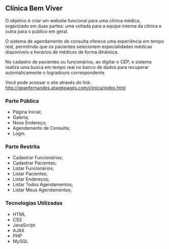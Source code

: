 ## Clínica Bem Viver

O objetivo é criar um website funcional para uma clínica médica, organizado em duas partes: uma voltada para a equipe interna da clínica e outra para o público em geral.

O sistema de agendamento de consulta oferece uma experiência em tempo real, permitindo que os pacientes selecionem especialidades médicas disponíveis e horários de médicos de forma dinâmica. 

No cadastro de pacientes ou funcionários, ao digitar o CEP, o sistema realiza uma busca em tempo real no banco de dados para recuperar automaticamente o logradouro correspondente.


Você pode acessar o site através do link: http://geanfernandes.atwebpages.com/clinica/index.html

### Parte Pública

- Página Inicial;
- Galeria;
- Novo Endereço;
- Agendamento de Consulta;
- Login.

### Parte Restrita
- Cadastrar Funcionários;
- Cadastrar Pacientes;
- Listar Funcionários;
- Listar Pacientes;
- Listar Endereços;
- Listar Todos Agendamentos;
- Listar Meus Agendamentos;

### Tecnologias Utilizadas
- HTML
- CSS
- JavaScript
- AJAX
- PHP 
- MySQL